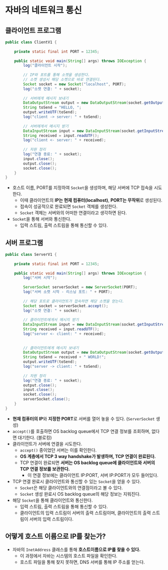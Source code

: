 # 자바의 네트워크 통신

## 클라이언트 프로그램

```java
public class ClientV1 {
	
	private static final int PORT = 12345;
	
	public static void main(String[] args) throws IOException {
		log("클라이언트 시작");
		
		// IP와 포트를 통해 소켓을 생성한다.
		// 소켓 생성시 해당 소켓으로 바로 연결된다.
		Socket socket = new Socket("localhost", PORT);
		log("소켓 연결: " + socket);
		
		// 서버에게 메시지 보내기
		DataOutputStream output = new DataOutputStream(socket.getOutputStream());
		String toSend = "HELLO, ";
		output.writeUTF(toSend);
		log("client -> server: " + toSend);
		
		// 서버에게서 메시지 받기
		DataInputStream input = new DataInputStream(socket.getInputStream());
		String received = input.readUTF();
		log("client <- server: " + received);
		
		// 자원 정리
		log("연결 종료: " + socket);
		input.close();
		output.close();
		socket.close();
	}
}
```

- 호스트 이름, PORT를 지정하여 `Socket`을 생성하며, 해당 서버에 TCP 접속을 시도한다.
  - 이때 클라이언트의 **IP는 현재 컴퓨터(localhost)**, **PORT는 무작위**로 생성된다.
  - 접속이 성공적으로 완료되면 `Socket` 객체를 생성한다.
  - `Socket` 객체는 서버와의 어떠한 연결이라고 생각하면 된다.
- `Socket`을 통해 서버와 통신한다.
  - 입력 스트림, 출력 스트림을 통해 통신할 수 있다.

## 서버 프로그램

```java
public class ServerV1 {
	
	private static final int PORT = 12345;
	
	public static void main(String[] args) throws IOException {
		log("서버 시작");
		
		ServerSocket serverSocket = new ServerSocket(PORT);
		log("서버 소켓 시작 - 리스닝 포트: " + PORT);
		
		// 해당 포트로 클라이언트가 접속하면 해당 소켓을 얻는다.
		Socket socket = serverSocket.accept();
		log("소켓 연결: " + socket);
		
		// 클라이언트에게서 메시지 받기
		DataInputStream input = new DataInputStream(socket.getInputStream());
		String received = input.readUTF();
		log("server <- client: " + received);
		
		
		// 클라이언트에게 메시지 보내기
		DataOutputStream output = new DataOutputStream(socket.getOutputStream());
		String toSend = received + " WORLD!";
		output.writeUTF(toSend);
		log("server -> client: " + toSend);
		
		// 자원 정리
		log("연결 종료: " + socket);
		output.close();
		input.close();
		socket.close();
		serverSocket.close();
	}
}
```

- **현재 컴퓨터의 IP**와 **지정한 PORT**로 서버를 열어 놓을 수 있다. (`ServerSocket` 생성)
- `accept()`를 호출하면 OS backlog queue에서 TCP 연결 정보를 조회하며, 없다면 대기한다. (블로킹)
- 클라이언트가 서버에 연결을 시도한다.
  - `accept()` 중이었던 서버는 이를 확인한다.
  - **OS 계층에서 TCP 3 way handshake가 발생하며, TCP 연결이 완료된다.**
  - TCP 연결이 완료되면 **서버는 OS backlog queue에 클라이언트와 서버의 TCP 연결 정보를 보관한다.**
    - 이 연결 정보에는 클라이언트 IP:PORT, 서버 IP:PORT가 모두 들어있다.
- TCP 연결 완료시 클라이언트와 통신할 수 있는 `Socket`을 얻을 수 있다.
  - `Socket`은 해당 클라이언트와의 연결점이라고 볼 수 있다.
  - `Socket` 생성 완료시 OS backlog queue의 해당 정보는 지워진다.
- 해당 `Socket`을 통해 클라이언트와 통신한다.
  - 입력 스트림, 출력 스트림을 통해 통신할 수 있다.
  - 클라이언트의 입력 스트림이 서버의 출력 스트림이며, 클라이언트의 출력 스트림이 서버의 입력 스트림이다.

## 어떻게 호스트 이름으로 IP를 찾는가?

- 자바의 `InetAddress` 클래스를 통해 **호스트이름으로 IP를 찾을 수 있다.**
  - 이 과정에서 자바는 시스템의 호스트 파일을 확인한다.
  - 호스트 파일을 통해 찾지 못하면, DNS 서버를 통해 IP 주소를 얻는다.
